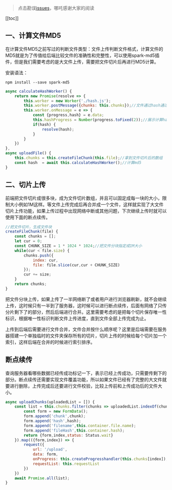 > 点击勘误[issues](https://github.com/webVueBlog/learn-web/issues)，哪吒感谢大家的阅读

[[toc]]

## 一、计算文件MD5

在计算文件MD5之前写过的判断文件类型：文件上传判断文件格式，计算文件的MD5就是为了传值给后端比较文件的准确性和完整性，可以使用spark-md5插件，但是我们需要考虑的是大文件上传，需要把文件切片后再进行MD5计算。

安装语法：

`npm install --save spark-md5`

```js
async calculateHashWorker() {
	return new Promise(resolve => {
		this.worker = new Worker('./hash.js');
		this.worker.postMessage({chunks: this.chunks});//文件通过hash通过标识，用来区分唯一性
		this.worker.onMessage = e => {
			const {progress,hash} = e.data;
			this.hashProgress = Number(progress.toFixed(2));//展示计算hash进度条
			if(hash) {
				resolve(hash);
			}
		}
	})
},
async uploadFile() {
	this.chunks = this.createFileChunk(this.file);//拿到文件切片后的数组
	const hash  = await this.calculateHashWorker();//计算md5
}
```

## 二、切片上传

前端把文件切片成很多块，成为文件切片数组，并且可以固定成每一块的大小，限制大小例如1M这样。等文件上传完成后再合并成一个文件，这样就实现了大文件切片上传功能，如果上传过程中出现网络中断或其他问题，下次继续上传时就可以使用下面的断点续传。

```js
//把文件切片，生成文件块
createFileChunk(file) {
	const chunks = [];
	let cur = 0;
	const CHUNK_SIZE = 1 * 1024 * 1024;//把文件分块指定成1M大小
	while(cur < file.size) {
		chunks.push({
			index: cur,
			file: file.slice(cur,cur + CHUNK_SIZE)
		});
		cur += size;
	}
	return chunks;
}
```

把文件分块上传，如果上传了一半网络断了或者用户进行浏览器刷新，就不会继续上传，这时候只有一半到了服务器，这时候可以进行断点续传，后面有网络了只传分片剩下了的部分，然后后端进行合并。这里需要考虑的是把每个切片保存唯一性标识，根据唯一性标识判断文件上传进度，直到文件全部上传完成为止。

上传到后端后需要进行文件合并，文件合并按什么顺序呢？这里是后端需要在服务器搭建一个单独临时的文件夹保存所有的切片，切片上传的时候给每个切片加一个索引，这样后端在合并的时候进行索引排序。

## 断点续传

查询服务器看哪些数据已经传成功标记一下，表示已经上传成功，只需要传剩下的部分。断点续传还需要实现文件覆盖功能，所以如果文件已经有了完整的大文件就要进行删除，上传完成后还要进行文件校验，比较上传前和上传成功后的文件大小。

```js
async uploadChunks(uploadedList = []) {
	const list = this.chunks.filter(chunks => uploadedList.indexOf(chunk.hash) == -1).map(({chunk,hash,index},i) => {
		const form = new FormData();
		form.append('chunk',chunk);
		form.append('hash',hash);
		form.append('filename',this.container.file.name);
		form.append('fileHash',this.container.hash);
		return {form,index,status: Status.wait}
	}).map(({form,index}) => {
		request({
			url: '/upload',
			data: form,
			onProgress: this.createProgresshandler(this.chunks[index]),
			requestList: this.requestList
		})
	})
	await Promise.all(list);
}
```
